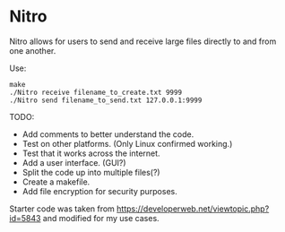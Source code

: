 # Nitro
Nitro allows for users to send and receive large files directly to and from one another.

Use:
```
make
./Nitro receive filename_to_create.txt 9999 
./Nitro send filename_to_send.txt 127.0.0.1:9999
```

TODO:

* Add comments to better understand the code.
* Test on other platforms. (Only Linux confirmed working.)
* Test that it works across the internet.
* Add a user interface. (GUI?)
* Split the code up into multiple files(?)
* Create a makefile.
* Add file encryption for security purposes.

Starter code was taken from https://developerweb.net/viewtopic.php?id=5843 and modified for my use cases.